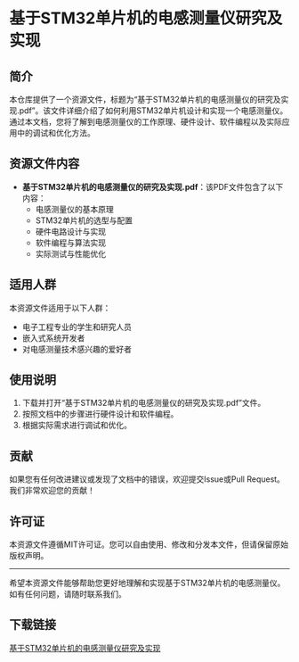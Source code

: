 # 基于STM32单片机的电感测量仪研究及实现

## 简介

本仓库提供了一个资源文件，标题为“基于STM32单片机的电感测量仪的研究及实现.pdf”。该文件详细介绍了如何利用STM32单片机设计和实现一个电感测量仪。通过本文档，您将了解到电感测量仪的工作原理、硬件设计、软件编程以及实际应用中的调试和优化方法。

## 资源文件内容

- **基于STM32单片机的电感测量仪的研究及实现.pdf**：该PDF文件包含了以下内容：
  - 电感测量仪的基本原理
  - STM32单片机的选型与配置
  - 硬件电路设计与实现
  - 软件编程与算法实现
  - 实际测试与性能优化

## 适用人群

本资源文件适用于以下人群：
- 电子工程专业的学生和研究人员
- 嵌入式系统开发者
- 对电感测量技术感兴趣的爱好者

## 使用说明

1. 下载并打开“基于STM32单片机的电感测量仪的研究及实现.pdf”文件。
2. 按照文档中的步骤进行硬件设计和软件编程。
3. 根据实际需求进行调试和优化。

## 贡献

如果您有任何改进建议或发现了文档中的错误，欢迎提交Issue或Pull Request。我们非常欢迎您的贡献！

## 许可证

本资源文件遵循MIT许可证。您可以自由使用、修改和分发本文件，但请保留原始版权声明。

---

希望本资源文件能够帮助您更好地理解和实现基于STM32单片机的电感测量仪。如有任何问题，请随时联系我们。

## 下载链接

[基于STM32单片机的电感测量仪研究及实现](https://pan.quark.cn/s/9df9d8c3f0cf)